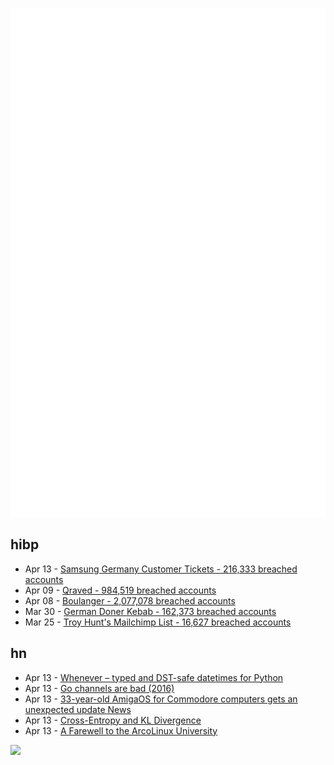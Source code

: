 ![Metrics](https://raw.githubusercontent.com/phixion/phixion/master/metrics.svg)

## hibp

<!--
for https://github.com/phixion/phixion/blob/main/.github/workflows/feeds.yml
-->
<!--START_SECTION:haveibeenpwnd-->
- Apr 13 - [Samsung Germany Customer Tickets - 216,333 breached accounts](https://haveibeenpwned.com/PwnedWebsites#SamsungGermany)
- Apr 09 - [Qraved - 984,519 breached accounts](https://haveibeenpwned.com/PwnedWebsites#Qraved)
- Apr 08 - [Boulanger - 2,077,078 breached accounts](https://haveibeenpwned.com/PwnedWebsites#Boulanger)
- Mar 30 - [German Doner Kebab - 162,373 breached accounts](https://haveibeenpwned.com/PwnedWebsites#GermanDonerKebab)
- Mar 25 - [Troy Hunt's Mailchimp List - 16,627 breached accounts](https://haveibeenpwned.com/PwnedWebsites#TroyHuntMailchimpList)
<!--END_SECTION:haveibeenpwnd-->

## hn

<!--
for https://github.com/phixion/phixion/blob/main/.github/workflows/feeds.yml
-->
<!--START_SECTION:hn-->
- Apr 13 - [Whenever – typed and DST-safe datetimes for Python](https://github.com/ariebovenberg/whenever)
- Apr 13 - [Go channels are bad (2016)](https://www.jtolio.com/2016/03/go-channels-are-bad-and-you-should-feel-bad/)
- Apr 13 - [33-year-old AmigaOS for Commodore computers gets an unexpected update News](https://www.tomshardware.com/software/operating-systems/33-year-old-amigaos-for-commodore-computers-gets-an-unexpected-update)
- Apr 13 - [Cross-Entropy and KL Divergence](https://eli.thegreenplace.net/2025/cross-entropy-and-kl-divergence/)
- Apr 13 - [A Farewell to the ArcoLinux University](https://www.arcolinux.info/a-farewell-to-the-arcolinux-university/)
<!--END_SECTION:hn-->

<!--
for https://yhype.me
-->
![](https://hit.yhype.me/github/profile?user_id=13013670)
